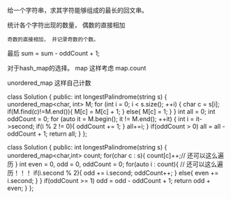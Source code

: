 
给一个字符串，求其字符能够组成的最长的回文串。

统计各个字符出现的数量，
    偶数的直接相加

    奇数的直接相加， 并记录奇数的个数。

最后 sum = sum - oddCount + 1;

对于hash_map的选择。
map
    这样考虑 map.count

unordered_map 
    这样自己计数


class Solution {
public:
    int longestPalindrome(string s) {
        unordered_map<char, int> M;
        for (int i = 0; i < s.size(); ++i)
        {
            char c = s[i];
            if(M.find(c)!=M.end()){
                M[c] = M[c] + 1;
            }
            else{
                M[c] = 1;
            }
        }
        int all = 0;
        int oddCount = 0;
        for (auto it = M.begin(); it != M.end(); ++it)
        {
            int i = it->second;
            if(i % 2 != 0){
                oddCount += 1;
            }
            all+=i;
        }
        if(oddCount > 0) all = all - oddCount + 1;
        return all;
    }
};


class Solution {
public:
    int longestPalindrome(string s) {
        unordered_map<char,int> count;
        for(char c : s){
            count[c]++;// 还可以这么遍历
        }
        int even = 0, odd = 0, oddCount = 0;
        for(auto i : count){ // 还可以这么遍历！！！
            if(i.second % 2){
                odd += i.second;
                oddCount++;
            }
            else{
                even += i.second;
            }
        }
        if(oddCount >= 1) odd = odd - oddCount + 1;
        return odd + even;
    }
};